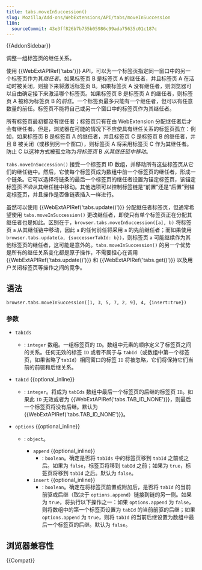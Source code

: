 ```yaml
---
title: tabs.moveInSuccession()
slug: Mozilla/Add-ons/WebExtensions/API/tabs/moveInSuccession
l10n:
  sourceCommit: 43e3ff826b7b755b05986c99ada75635c01c187c
---
```


{{AddonSidebar}}

调整一组标签页的继任关系。

使用 {{WebExtAPIRef('tabs')}} API，可以为一个标签页指定同一窗口中的另一个标签页作为其*继任者*。如果标签页 B 是标签页 A 的继任者，并且标签页 A 在活动时被关闭，则接下来将激活标签页 B。如果标签页 A 没有继任者，则浏览器可以自由确定接下来激活哪个标签页。如果标签页 B 是标签页 A 的继任者，则标签页 A 被称为标签页 B 的*前任*。一个标签页最多只能有一个继任者，但可以有任意数量的前任。标签页不能将自己或另一个窗口中的标签页作为其继任者。

所有标签页最初都没有继任者；标签页只有在由 WebExtension 分配继任者后才会有继任者。但是，浏览器在可能的情况下不应使具有继任关系的标签页孤立：例如，如果标签页 B 是标签页 A 的继任者，并且标签页 C 是标签页 B 的继任者，并且 B 被关闭（或移到另一个窗口），则标签页 A 将采用标签页 C 作为其继任者。防止 C 以这种方式被孤立称为*将标签页* B _从其继任链中移动_。

`tabs.moveInSuccession()` 接受一个标签页 ID 数组，并移动所有这些标签页从它们的继任链中。然后，它使每个标签页成为数组中前一个标签页的继任者，形成一个链条。它可以选择将链条的最后一个标签页的继任者设置为锚定标签页，该锚定标签页*不会*从其继任链中移动。其他选项可以控制标签链是“前置”还是“后置”到锚定标签页，并且操作是否像链表插入一样进行。

虽然可以使用 {{WebExtAPIRef('tabs.update()')}} 分配继任者标签页，但通常希望使用 `tabs.moveInSuccession()` 更改继任者，即使只有单个标签页正在分配其继任者也是如此。区别在于，`browser.tabs.moveInSuccession([a], b)` 将标签页 `a` 从其继任链中移动，因此 `a` 的任何前任将采用 `a` 的先前继任者；而如果使用 `browser.tabs.update(a, {successorTabId: b})`，则标签页 `a` 可能继续作为其他标签页的继任者，这可能是意外的。`tabs.moveInSuccession()` 的另一个优势是所有的继任关系变化都是原子操作，不需要担心在调用 {{WebExtAPIRef('tabs.update()')}} 和 {{WebExtAPIRef('tabs.get()')}} 以及用户关闭标签页等操作之间的竞争。

## 语法

```js-nolint
browser.tabs.moveInSuccession([1, 3, 5, 7, 2, 9], 4, {insert:true})
```

### 参数

- `tabIds`
  - : `integer` 数组。一组标签页的 `ID`。数组中元素的顺序定义了标签页之间的关系。任何无效的标签 `ID` 或者不属于与 `tabId`（或数组中第一个标签页，如果省略了`tabId`）相同窗口的标签 `ID` 将被忽略，它们将保持它们当前的前驱和后继关系。
- `tabId` {{optional_inline}}
  - : `integer`。将成为 `tabIds` 数组中最后一个标签页的后继的标签页 `ID`。如果此 `ID` 无效或者为 {{WebExtAPIRef('tabs.TAB_ID_NONE')}}，则最后一个标签页将没有后继。默认为 {{WebExtAPIRef('tabs.TAB_ID_NONE')}}。
- `options` {{optional_inline}}

  - : `object`。

    - `append` {{optional_inline}}
      - : `boolean`。确定是否将 `tabIds` 中的标签页移到 `tabId` 之前或之后。如果为 `false`，标签页将移到 `tabId` 之前；如果为 `true`，标签页将移到 `tabId` 之后。默认为 `false`。
    - `insert` {{optional_inline}}
      - : `boolean`。确定在将标签页前置或附加后，是否将 `tabId` 的当前前驱或后继（取决于 `options.append`）链接到链的另一侧。如果为 `true`，将执行以下操作之一：如果 `options.append` 为 `false`，则将数组中的第一个标签页设置为 `tabId` 的当前前驱的后继；如果 `options.append` 为 `true`，则将 `tabId` 的当前后继设置为数组中最后一个标签页的后继。默认为 `false`。

## 浏览器兼容性

{{Compat}}
